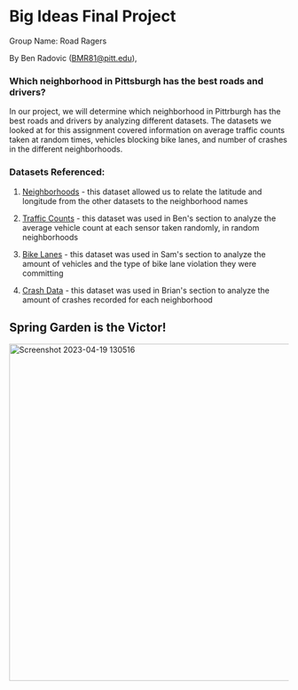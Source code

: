 # Big Ideas Final Project
Group Name: Road Ragers

By Ben Radovic (BMR81@pitt.edu), 

### Which neighborhood in Pittsburgh has the best roads and drivers?
In our project, we will determine which neighborhood in Pittrburgh has the best roads and drivers by analyzing different datasets. The datasets we looked at for this assignment covered information on average traffic counts taken at random times, vehicles blocking bike lanes, and number of crashes in the different neighborhoods.


### Datasets Referenced:

1. [Neighborhoods](https://data.wprdc.org/dataset/neighborhoods2) - this dataset allowed us to relate the latitude and longitude from the other datasets to the neighborhood names

2. [Traffic Counts](https://data.wprdc.org/dataset/allegheny-county-traffic-counts/resource/8edd8a76-8607-4ed3-960f-dcae914fd937?view_id=838354b4-3f5d-46ab-ad01-06c1dc233472) - this dataset was used in Ben's section to analyze the average vehicle count at each sensor taken randomly, in random neighborhoods

3. [Bike Lanes](https://data.wprdc.org/dataset/data-protected-bike-lanes-oct-2019/resource/6f53b0c2-4919-4145-adb6-7f1622437b7e) - this dataset was used in Sam's section to analyze the amount of vehicles and the type of bike lane violation they were committing

4. [Crash Data](https://data.wprdc.org/dataset/allegheny-county-crash-data/resource/e3b145c0-41ba-4cc9-9054-8f686ac59643) - this dataset was used in Brian's section to analyze the amount of crashes recorded for each neighborhood


## Spring Garden is the Victor!

<img width="608" alt="Screenshot 2023-04-19 130516" src="https://user-images.githubusercontent.com/112730487/233150883-a179480b-765d-421b-b02a-c52085ba8c9f.png">
